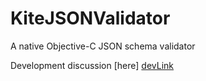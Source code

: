 KiteJSONValidator
=================

A native Objective-C JSON schema validator

Development discussion [here] [devLink]

[devlink]: https://groups.google.com/forum/#!forum/kitejsonvalidator-development
